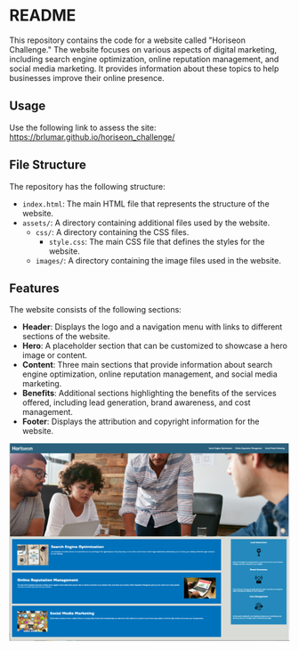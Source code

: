 # README

This repository contains the code for a website called "Horiseon Challenge." The website focuses on various aspects of digital marketing, including search engine optimization, online reputation management, and social media marketing. It provides information about these topics to help businesses improve their online presence.


## Usage
Use the following link to assess the site: https://brlumar.github.io/horiseon_challenge/ 


## File Structure

The repository has the following structure:

- `index.html`: The main HTML file that represents the structure of the website.
- `assets/`: A directory containing additional files used by the website.
  - `css/`: A directory containing the CSS files.
    - `style.css`: The main CSS file that defines the styles for the website.
  - `images/`: A directory containing the image files used in the website.

## Features

The website consists of the following sections:

- **Header**: Displays the logo and a navigation menu with links to different sections of the website.
- **Hero**: A placeholder section that can be customized to showcase a hero image or content.
- **Content**: Three main sections that provide information about search engine optimization, online reputation management, and social media marketing.
- **Benefits**: Additional sections highlighting the benefits of the services offered, including lead generation, brand awareness, and cost management.
- **Footer**: Displays the attribution and copyright information for the website.

![Alt text](image.png)

